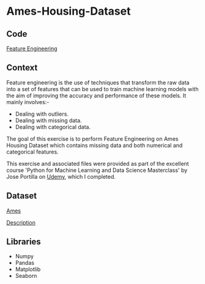# Ames-Housing-Dataset

## Code
[Feature Engineering](https://github.com/Sharma-Amol/Ames-Housing-Dataset/blob/main/Portfolio%20Project%20-%20%20AMES%20Feature%20Engineering%20and%20Data%20Preparation%20%5BFinal%5D.ipynb)

## Context
Feature engineering is the use of techniques that transform the raw data into a set of features that can be used to train machine learning models with the aim of improving the accuracy and performance of these models. It mainly involves:-
 * Dealing with outliers.
 * Dealing with missing data.
 * Dealing with categorical data.

The goal of this exercise is to perform Feature Engineering on Ames Housing Dataset which contains missing data and both numerical and categorical features. 

This exercise and associated files were provided as part of the excellent course 'Python for Machine Learning and Data Science Masterclass' by Jose Portilla on [Udemy](https://www.udemy.com/course/python-for-machine-learning-data-science-masterclass/), which I completed.

## Dataset
[Ames](https://github.com/Sharma-Amol/Ames-Housing-Dataset/blob/main/Ames_Housing_Data.csv)

[Description](https://github.com/Sharma-Amol/Ames-Housing-Dataset/blob/main/Ames_Housing_Feature_Description.txt)

## Libraries
 * Numpy
 * Pandas
 * Matplotlib
 * Seaborn

